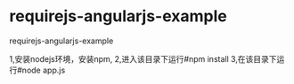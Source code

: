 requirejs-angularjs-example
========================

requirejs-angularjs-example

1,安装nodejs环境，安装npm,
2,进入该目录下运行#npm install
3,在该目录下运行#node app.js
